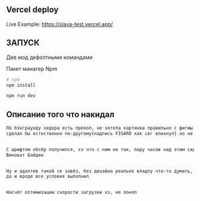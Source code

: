 ## Vercel deploy

Live Example: https://slava-test.vercel.app/

## ЗАПУСК

Дев мод дефолтными командами

Пакет манагер Npm

```bash
# npm
npm install

npm run dev

```

## Описание того что накидал

```bash
По бэкграунду хедера есть прекол, не хотела картинка правильно с фигмы импортироваться
сделал бы естественно по-другому(надпись FIGARO как свг впихнул) но не стал


С шрифтом обсёр получился, хз что с ним не так, пару часов над этим сидел, в других проектах всё работает
Виноват Байден


Ну и адаптив такой се завёз, без дизайна реально впадлу что-то думать,
да и вроде все условия выполнил


Насчёт оптимизации скорости загрузки хз, не понял
```
